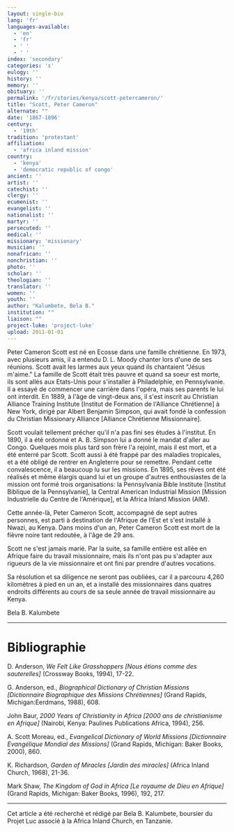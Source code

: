 ```yaml
---
layout: single-bio
lang: 'fr'
languages-available:
  - 'en'
  - 'fr'
  - ' '
  - ' '
index: 'secondary'
categories: 's'
eulogy: ''
history: ''
memory: ''
obituary: ''
permalink: '/fr/stories/kenya/scott-petercameron/'
title: "Scott, Peter Cameron"
alternate: ""
date: '1867-1896'
century:
  - '19th'
tradition: 'protestant'
affiliation:
  - 'africa inland mission'
country:
  - 'kenya'
  - 'democratic republic of congo'
ancient: ''
artist: ''
catechist: ''
clergy: ''
ecumenist: ''
evangelist: ''
nationalist: ''
martyr: ''
persecuted: ''
medical: ''
missionary: 'missionary'
musician: ''
nonafrican: ''
nonchristian: ''
photo: ''
scholar: ''
theologian: ''
translator: ''
women: ''
youth: ''
author: "Kalumbete, Bela B."
institution: ""
liaison: ""
project-luke: 'project-luke'
upload: 2011-01-01
---
```




Peter Cameron Scott est né en Ecosse dans une famille chrétienne.  En 1973, avec plusieurs amis, il a entendu D. L. Moody chanter lors d'une de ses réunions. Scott avait les larmes aux yeux quand ils chantaient "Jésus m'aime." La famille de Scott était très pauvre et quand sa soeur est morte, ils sont allés aux Etats-Unis pour s'installer à Philadelphie, en Pennsylvanie. Il a essayé de commencer une carrière dans l'opéra, mais ses parents le lui ont interdit.  En 1889, à l'âge de vingt-deux ans, il s'est inscrit au Christian Alliance Training Institute [Institut de Formation de l'Alliance Chrétienne] à New York, dirigé par Albert Benjamin Simpson, qui avait fondé la confession du Christian Missionary Alliance [Alliance Chrétienne Missionnaire].

Scott voulait tellement précher qu'il n'a pas fini ses études à l'institut.  En 1890, il a été ordonné et A. B. Simpson lui a donné le mandat d'aller au Congo. Quelques mois plus tard son frère l'a rejoint, mais il est mort, et a été enterré par Scott. Scott aussi à été frappé par des maladies tropicales, et a été obligé de rentrer en Angleterre pour se remettre. Pendant cette convalescence, il a beaucoup lu sur les missions.  En 1895, ses rêves ont été réalisés et même élargis quand lui et un groupe d'autres enthousiastes de la mission ont formé trois organisations: la Pennsylvania Bible Institute [Institut Biblique de la Pennsylvanie], la Central American Industrial Mission [Mission Industrielle du Centre de l'Amérique], et la Africa Inland Mission (AIM).

Cette année-l&agrave;, Peter Cameron Scott, accompagné de sept autres personnes, est parti à destination de l'Afrique de l'Est et s'est installé à Nwazi, au Kenya. Dans moins d'un an, Peter Cameron Scott est mort de la fièvre noire tant redoutée, à l'âge de 29 ans.

Scott ne s'est jamais marié.  Par la suite, sa famille entière est allée en Afrique faire du travail missionnaire, mais ils n'ont pas pu s'adapter aux rigueurs de la vie missionnaire et ont fini par prendre d'autres vocations.

Sa résolution et sa diligence ne seront pas oubliées, car il a parcouru 4,260 kilom&egrave;tres à pied en un an, et a installé des missionnaires dans quatres endroits différents au cours de sa seule année de travail missionnaire au Kenya.

Bela B. Kalumbete

---

# Bibliographie

D. Anderson, *We Felt Like Grasshoppers [Nous étions comme des sauterelles]* (Crossway Books, 1994), 17-22.

G. Anderson, ed., *Biographical Dictionary of Christian Missions [Dictionnaire Biographique des Missions Chrétiennes]* (Grand Rapids, Michigan:Eerdmans, 1988), 608.

John Baur, *2000 Years of Christianity in Africa [2000 ans de christianisme en Afrique]* (Nairobi, Kenya: Paulines Publications Africa, 1994), 256.

A. Scott Moreau, ed., *Evangelical Dictionary of World Missions [Dictionnaire Evangélique Mondial des Missions]* (Grand Rapids, Michigan: Baker Books, 2000), 860.

K. Richardson, *Garden of Miracles [Jardin des miracles]* (Africa Inland Church, 1968), 21-36.

Mark Shaw, *The Kingdom of God in Africa [Le royaume de Dieu en Afrique]* (Grand Rapids, Michigan: Baker Books, 1996), 192, 217.

---

Cet article a été recherché et rédigé par Bela B. Kalumbete, boursier du Projet Luc associé à la Africa Inland Church, en Tanzanie.
